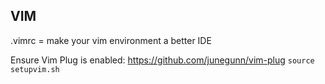 ## VIM

.vimrc = make your vim environment a better IDE

Ensure Vim Plug is enabled: https://github.com/junegunn/vim-plug 
```source setupvim.sh```
